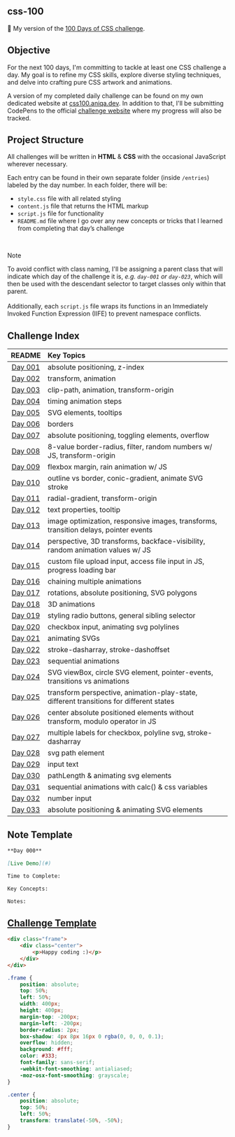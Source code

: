 ## css-100

🎨 My version of the <a href="https://100dayscss.com/about/">100 Days of CSS challenge</a>.

## Objective

For the next 100 days, I'm committing to tackle at least one CSS challenge a day. My goal is to refine my CSS skills, explore diverse styling techniques, and delve into crafting pure CSS artwork and animations.

A version of my completed daily challenge can be found on my own dedicated website at <a href="https://css100.aniqa.dev">css100.aniqa.dev</a>. In addition to that, I'll be submitting CodePens to the official <a href="https://100dayscss.com/progress/aniqatc/">challenge website</a> where my progress will also be tracked.

## Project Structure

All challenges will be written in **HTML** & **CSS** with the occasional JavaScript wherever necessary.

Each entry can be found in their own separate folder (inside `/entries`) labeled by the day number. In each folder, there will be:

- `style.css` file with all related styling
- `content.js` file that returns the HTML markup
- `script.js` file for functionality
- `README.md` file where I go over any new concepts or tricks that I learned from completing that day’s challenge

<br/>

> [!NOTE]
> To avoid conflict with class naming, I'll be assigning a parent class that will indicate which day of the challenge it is, _e.g. `day-001` or `day-023`_, which will then be used with the descendant selector to target classes only within that parent. <br/><br/>
> Additionally, each `script.js` file wraps its functions in an Immediately Invoked Function Expression (IIFE) to prevent namespace conflicts.

## Challenge Index

|                               README                                | Key Topics                                                                              |
| :-----------------------------------------------------------------: | :-------------------------------------------------------------------------------------- |
| [Day 001](https://github.com/aniqatc/css-100/tree/main/entries/001) | absolute positioning, z-index                                                           |
| [Day 002](https://github.com/aniqatc/css-100/tree/main/entries/002) | transform, animation                                                                    |
| [Day 003](https://github.com/aniqatc/css-100/tree/main/entries/003) | clip-path, animation, transform-origin                                                  |
| [Day 004](https://github.com/aniqatc/css-100/tree/main/entries/004) | timing animation steps                                                                  |
| [Day 005](https://github.com/aniqatc/css-100/tree/main/entries/005) | SVG elements, tooltips                                                                  |
| [Day 006](https://github.com/aniqatc/css-100/tree/main/entries/006) | borders                                                                                 |
| [Day 007](https://github.com/aniqatc/css-100/tree/main/entries/007) | absolute positioning, toggling elements, overflow                                       |
| [Day 008](https://github.com/aniqatc/css-100/tree/main/entries/008) | 8-value border-radius, filter, random numbers w/ JS, transform-origin                   |
| [Day 009](https://github.com/aniqatc/css-100/tree/main/entries/009) | flexbox margin, rain animation w/ JS                                                    |
| [Day 010](https://github.com/aniqatc/css-100/tree/main/entries/010) | outline vs border, conic-gradient, animate SVG stroke                                   |
| [Day 011](https://github.com/aniqatc/css-100/tree/main/entries/011) | radial-gradient, transform-origin                                                       |
| [Day 012](https://github.com/aniqatc/css-100/tree/main/entries/012) | text properties, tooltip                                                                |
| [Day 013](https://github.com/aniqatc/css-100/tree/main/entries/013) | image optimization, responsive images, transforms, transition delays, pointer events    |
| [Day 014](https://github.com/aniqatc/css-100/tree/main/entries/014) | perspective, 3D transforms, backface-visibility, random animation values w/ JS          |
| [Day 015](https://github.com/aniqatc/css-100/tree/main/entries/015) | custom file upload input, access file input in JS, progress loading bar                 |
| [Day 016](https://github.com/aniqatc/css-100/tree/main/entries/016) | chaining multiple animations                                                            |
| [Day 017](https://github.com/aniqatc/css-100/tree/main/entries/017) | rotations, absolute positioning, SVG polygons                                           |
| [Day 018](https://github.com/aniqatc/css-100/tree/main/entries/018) | 3D animations                                                                           |
| [Day 019](https://github.com/aniqatc/css-100/tree/main/entries/019) | styling radio buttons, general sibling selector                                         |
| [Day 020](https://github.com/aniqatc/css-100/tree/main/entries/020) | checkbox input, animating svg polylines                                                 |
| [Day 021](https://github.com/aniqatc/css-100/tree/main/entries/021) | animating SVGs                                                                          |
| [Day 022](https://github.com/aniqatc/css-100/tree/main/entries/022) | stroke-dasharray, stroke-dashoffset                                                     |
| [Day 023](https://github.com/aniqatc/css-100/tree/main/entries/023) | sequential animations                                                                   |
| [Day 024](https://github.com/aniqatc/css-100/tree/main/entries/024) | SVG viewBox, circle SVG element, pointer-events, transitions vs animations              |
| [Day 025](https://github.com/aniqatc/css-100/tree/main/entries/025) | transform perspective, animation-play-state, different transitions for different states |
| [Day 026](https://github.com/aniqatc/css-100/tree/main/entries/026) | center absolute positioned elements without transform, modulo operator in JS            |
| [Day 027](https://github.com/aniqatc/css-100/tree/main/entries/027) | multiple labels for checkbox, polyline svg, stroke-dasharray                            |
| [Day 028](https://github.com/aniqatc/css-100/tree/main/entries/028) | svg path element                                                                        |
| [Day 029](https://github.com/aniqatc/css-100/tree/main/entries/029) | input text                                                                              |
| [Day 030](https://github.com/aniqatc/css-100/tree/main/entries/030) | pathLength & animating svg elements                                                     |
| [Day 031](https://github.com/aniqatc/css-100/tree/main/entries/031) | sequential animations with calc() & css variables                                       |
| [Day 032](https://github.com/aniqatc/css-100/tree/main/entries/032) | number input                                                                            |
| [Day 033](https://github.com/aniqatc/css-100/tree/main/entries/033) | absolute positioning & animating SVG elements                                           |

## Note Template

```markdown
**Day 000**

[Live Demo](#)

Time to Complete:

Key Concepts:

Notes:
```

## <a href="https://codepen.io/pen?template=wMQKOq&editors=1100">Challenge Template</a>

```html
<div class="frame">
	<div class="center">
		<p>Happy coding :)</p>
	</div>
</div>
```

```css
.frame {
	position: absolute;
	top: 50%;
	left: 50%;
	width: 400px;
	height: 400px;
	margin-top: -200px;
	margin-left: -200px;
	border-radius: 2px;
	box-shadow: 4px 8px 16px 0 rgba(0, 0, 0, 0.1);
	overflow: hidden;
	background: #fff;
	color: #333;
	font-family: sans-serif;
	-webkit-font-smoothing: antialiased;
	-moz-osx-font-smoothing: grayscale;
}

.center {
	position: absolute;
	top: 50%;
	left: 50%;
	transform: translate(-50%, -50%);
}
```
